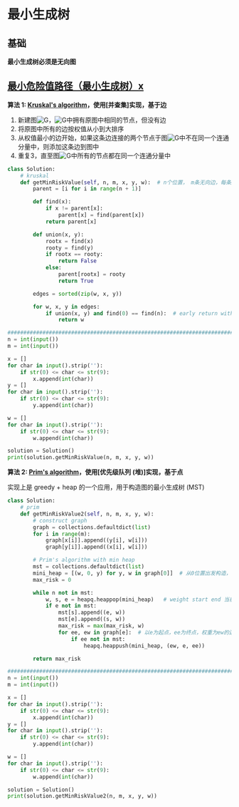 # 最小生成树



## 基础



**最小生成树必须是无向图**



## [最小危险值路径（最小生成树）x](https://www.lintcode.com/problem/minimum-risk-path/description)



**算法 1: [Kruskal's algorithm](https://zh.wikipedia.org/wiki/克鲁斯克尔演算法)，使用[并查集]实现，基于边**

1. 新建图![G](https://wikimedia.org/api/rest_v1/media/math/render/svg/f5f3c8921a3b352de45446a6789b104458c9f90b)，![G](https://wikimedia.org/api/rest_v1/media/math/render/svg/f5f3c8921a3b352de45446a6789b104458c9f90b)中拥有原图中相同的节点，但没有边
2. 将原图中所有的边按权值从小到大排序
3. 从权值最小的边开始，如果这条边连接的两个节点于图![G](https://wikimedia.org/api/rest_v1/media/math/render/svg/f5f3c8921a3b352de45446a6789b104458c9f90b)中不在同一个连通分量中，则添加这条边到图中
4. 重复3，直至图![G](https://wikimedia.org/api/rest_v1/media/math/render/svg/f5f3c8921a3b352de45446a6789b104458c9f90b)中所有的节点都在同一个连通分量中

```Python
class Solution:
    # kruskal
    def getMinRiskValue(self, n, m, x, y, w):  # n个位置， m条无向边，每条边表示位置x到位置y，权重w
        parent = [i for i in range(n + 1)]

        def find(x):
            if x != parent[x]:
                parent[x] = find(parent[x])
            return parent[x]

        def union(x, y):
            rootx = find(x)
            rooty = find(y)
            if rootx == rooty:
                return False
            else:
                parent[rootx] = rooty
                return True

        edges = sorted(zip(w, x, y))

        for w, x, y in edges:
            if union(x, y) and find(0) == find(n):  # early return without constructing MST
                return w

################################################################################################################################
n = int(input())
m = int(input())

x = []
for char in input().strip(''):
    if str(0) <= char <= str(9):
        x.append(int(char))
y = []
for char in input().strip(''):
    if str(0) <= char <= str(9):
        y.append(int(char))

w = []
for char in input().strip(''):
    if str(0) <= char <= str(9):
        w.append(int(char))

solution = Solution()
print(solution.getMinRiskValue(n, m, x, y, w))
```



**算法 2: [Prim's algorithm](https://zh.wikipedia.org/wiki/普林姆算法)，使用[优先级队列 (堆)]实现，基于点**

实现上是 greedy + heap 的一个应用，用于构造图的最小生成树 (MST)

```python
class Solution:
    # prim
    def getMinRiskValue2(self, n, m, x, y, w):
        # construct graph
        graph = collections.defaultdict(list)
        for i in range(m):
            graph[x[i]].append((y[i], w[i]))
            graph[y[i]].append((x[i], w[i]))

        # Prim's algorithm with min heap
        mst = collections.defaultdict(list)
        mini_heap = [(w, 0, y) for y, w in graph[0]]  # 从0位置出发构造，（weight， 0， end）
        max_risk = 0

        while n not in mst:
            w, s, e = heapq.heappop(mini_heap)   # weight start end 当前弹出来的就是权重最小的
            if e not in mst:
                mst[s].append((e, w))
                mst[e].append((s, w))
                max_risk = max(max_risk, w)
                for ee, ew in graph[e]:  # 以e为起点，ee为终点，权重为ew的边
                    if ee not in mst:
                        heapq.heappush(mini_heap, (ew, e, ee))

        return max_risk

################################################################################################################################
n = int(input())
m = int(input())

x = []
for char in input().strip(''):
    if str(0) <= char <= str(9):
        x.append(int(char))
y = []
for char in input().strip(''):
    if str(0) <= char <= str(9):
        y.append(int(char))

w = []
for char in input().strip(''):
    if str(0) <= char <= str(9):
        w.append(int(char))

solution = Solution()
print(solution.getMinRiskValue2(n, m, x, y, w))
```

